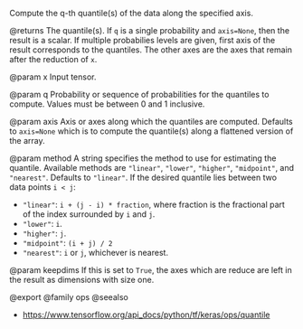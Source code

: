 Compute the q-th quantile(s) of the data along the specified axis.

@returns
The quantile(s). If `q` is a single probability and `axis=None`, then
the result is a scalar. If multiple probabilies levels are given, first
axis of the result corresponds to the quantiles. The other axes are the
axes that remain after the reduction of `x`.

@param x
Input tensor.

@param q
Probability or sequence of probabilities for the quantiles to
compute. Values must be between 0 and 1 inclusive.

@param axis
Axis or axes along which the quantiles are computed. Defaults to
`axis=None` which is to compute the quantile(s) along a flattened
version of the array.

@param method
A string specifies the method to use for estimating the
quantile. Available methods are `"linear"`, `"lower"`, `"higher"`,
`"midpoint"`, and `"nearest"`. Defaults to `"linear"`.
If the desired quantile lies between two data points `i < j`:
- `"linear"`: `i + (j - i) * fraction`, where fraction is the
    fractional part of the index surrounded by `i` and `j`.
- `"lower"`: `i`.
- `"higher"`: `j`.
- `"midpoint"`: `(i + j) / 2`
- `"nearest"`: `i` or `j`, whichever is nearest.

@param keepdims
If this is set to `True`, the axes which are reduce
are left in the result as dimensions with size one.

@export
@family ops
@seealso
+ <https://www.tensorflow.org/api_docs/python/tf/keras/ops/quantile>
